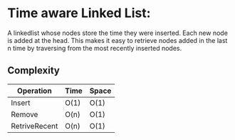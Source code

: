 # Time aware Linked List:
A linkedlist whose nodes store the time they were inserted. Each new node is added at the head. This makes it easy to retrieve nodes added in the last n time by traversing from the most recently inserted nodes.

## Complexity
| Operation | Time | Space |
|-----------|------|-------|
|Insert     | O(1) | O(1)  |
|Remove     | O(n) | O(1)  |
|RetriveRecent | O(n) | O(1)  |
